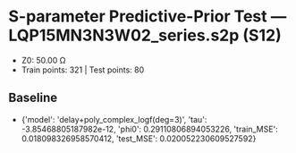 # S-parameter Predictive-Prior Test — LQP15MN3N3W02_series.s2p (S12)
- Z0: 50.00 Ω
- Train points: 321  |  Test points: 80

## Baseline
- {'model': 'delay+poly_complex_logf(deg=3)', 'tau': -3.85468805187982e-12, 'phi0': 0.29110806894053226, 'train_MSE': 0.018098326958570412, 'test_MSE': 0.020052230609527592}